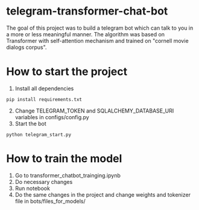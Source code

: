 # telegram-transformer-chat-bot

The goal of this project was to build a telegram bot which can talk to
you in a more or less meaningful manner. The algorithm was based on
Transformer with self-attention mechanism and trained on "cornell
movie dialogs corpus".

# How to start the project

1. Install all dependencies
```
pip install requirements.txt
```
2. Change TELEGRAM_TOKEN and SQLALCHEMY_DATABASE_URI variables in configs/config.py
3. Start the bot
```
python telegram_start.py
```

# How to train the model
1. Go to transformer_chatbot_trainging.ipynb
2. Do necessary changes
3. Run notebook
4. Do the same changes in the project and change weights and tokenizer file in bots/files_for_models/
